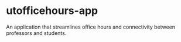 # utofficehours-app
An application that streamlines office hours and connectivity between professors and students. 
